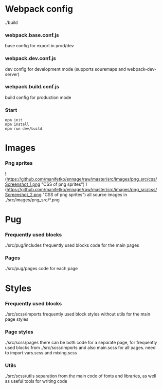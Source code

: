 #  Webpack config
./build
### webpack.base.conf.js
base config for export in prod/dev
### webpack.dev.conf.js
dev config for development mode (supports souremaps and webpack-dev-server)
### webpack.build.conf.js
build config for production mode
### Start
    npm init
    npm install
    npm run dev/build
# Images
### Png sprites
!(https://github.com/manifetko/ennage/raw/master/src/images/png_src/css/Screenshot_1.png "CSS of png sprites")
!(https://github.com/manifetko/ennage/raw/master/src/images/png_src/css/Screenshot_2.png "CSS of png sprites")
all sourсe images in ./src/images/png_src/*.png
# Pug
### Frequently used blocks
./src/pug/includes
frequently used blocks code for the main pages
### Pages
./src/pug/pages
сode for each page
# Styles
### Frequently used blocks
./src/scss/imports
frequently used block styles without utils for the main page styles
### Page styles
./src/scss/pages
there can be both code for a separate page, for frequently used blocks from ./src/scss/imports and also main.scss for all pages.
need to import vars.scss and mixing.scss
### Utils
./src/scss/utils
separation from the main code of fonts and libraries, as well as useful tools for writing code

    
    